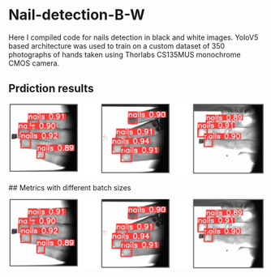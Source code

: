 # Nail-detection-B-W
Here I compiled code for nails detection in black and white images.
YoloV5 based architecture was used to train on a custom dataset of 350 photographs of hands taken using Thorlabs CS135MUS monochrome  CMOS camera.
## Prdiction results
<p align="center">
  <img src="https://github.com/petthebeaver/Nail-detection-B-W/blob/77f07b30955d909490294989c4506e0bfed5eff1/Prediction_results.png" />
</p>
## Metrics with different batch sizes

<p align="center">
  <img src="https://github.com/petthebeaver/Nail-detection-B-W/blob/77f07b30955d909490294989c4506e0bfed5eff1/metrics.png" />
</p>
